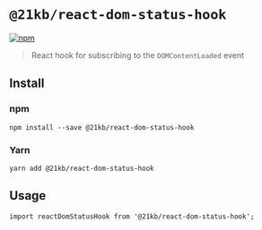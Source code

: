 # `@21kb/react-dom-status-hook`

[![npm](https://img.shields.io/npm/v/@21kb/react-dom-status-hook.svg?style=flat-square)](http://npm.im/@21kb/react-dom-status-hook)

> React hook for subscribing to the `DOMContentLoaded` event

## Install

### npm

```shell
npm install --save @21kb/react-dom-status-hook
```

### Yarn

```shell
yarn add @21kb/react-dom-status-hook
```

## Usage

```
import reactDomStatusHook from '@21kb/react-dom-status-hook';
```
